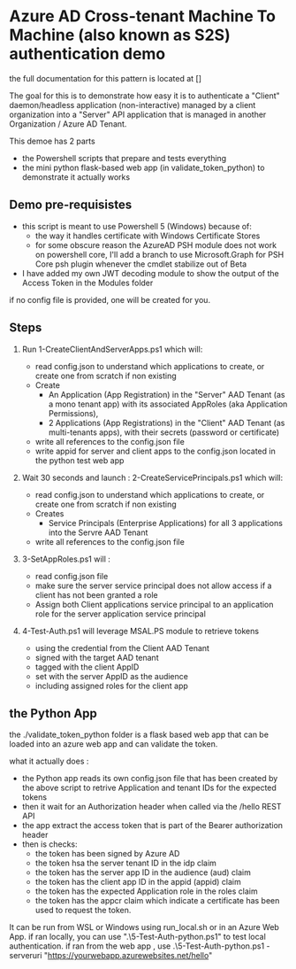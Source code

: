 # Azure AD Cross-tenant Machine To Machine (also known as S2S) authentication demo

the full documentation for this pattern is located at []

The goal for this is to demonstrate how easy it is to authenticate a "Client" daemon/headless application (non-interactive) managed by a client organization into a "Server" API application that is managed in another Organization / Azure AD Tenant.

This demoe has 2 parts
- the Powershell scripts that prepare and tests everything
- the mini python flask-based web app (in validate_token_python) to demonstrate it actually works

## Demo pre-requisistes


- this script is meant to use Powershell 5 (Windows) because of:
  - the way it handles certificate with Windows Certificate Stores
  - for some obscure reason the AzureAD PSH module does not work on powershell core, I'll add a branch to use Microsoft.Graph for PSH Core psh plugin whenever the cmdlet stabilize out of Beta
- I have added my own JWT decoding module to show the output of the Access Token in the Modules folder

if no config file is provided, one will be created for you.

## Steps

1. Run 1-CreateClientAndServerApps.ps1 which will:
    - read config.json to understand which applications to create, or create one from scratch if non existing
    - Create 
        - An Application (App Registration) in the "Server" AAD Tenant (as a mono tenant app) with its associated AppRoles (aka Application Permissions), 
        - 2 Applications (App Registrations) in the "Client" AAD Tenant (as multi-tenants apps), with their secrets (password or certificate)
    - write all references to the config.json file
    - write appid for server and client apps to the config.json located in the python test web app

2. Wait 30 seconds and launch : 2-CreateServicePrincipals.ps1 which will:
    - read config.json to understand which applications to create, or create one from scratch if non existing
    - Creates
        - Service Principals (Enterprise Applications) for all 3 applications into the Servre AAD Tenant
    - write all references to the config.json file

3. 3-SetAppRoles.ps1 will :
    - read config.json file
    - make sure the server service principal does not allow access if a client has not been granted a role
    - Assign both Client applications service principal to an application role for the server application service principal

4. 4-Test-Auth.ps1 will leverage MSAL.PS module to retrieve tokens 
    - using the credential from the Client AAD Tenant
    - signed with the target AAD tenant
    - tagged with the client AppID
    - set with the server AppID as the audience
    - including assigned roles for the client app


## the Python App

the ./validate_token_python folder is a flask based web app that can be loaded into an azure web app and can validate the token.


what it actually does :

- the Python app reads its own config.json file that has been created by the above script to retrive Application and tenant IDs for the expected tokens
- then it wait for an Authorization header when called via the /hello REST API
- the app extract the access token that is part of the Bearer authorization header
- then is checks:
  - the token has been signed by Azure AD
  - the token hsa the server tenant ID in the idp claim
  - the token has the server app ID in the audience (aud) claim
  - the token has the client app ID in the appid (appid) claim
  - the token has the expected Application role in the roles claim
  - the token has the appcr claim which indicate a certificate has been used to request the token.


It can be run from WSL or Windows  using run_local.sh or in an Azure Web App.
if ran locally, you can use ".\5-Test-Auth-python.ps1" to test local authentication.
if ran from the web app , use  .\5-Test-Auth-python.ps1 -serveruri "https://yourwebapp.azurewebsites.net/hello"

